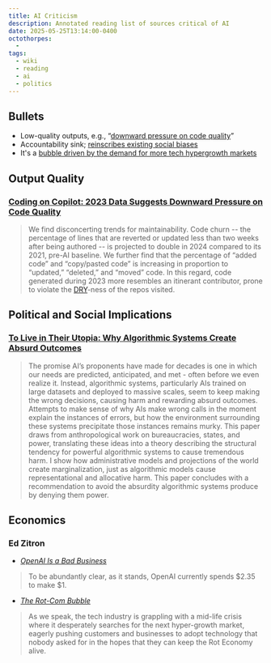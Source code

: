 ```yaml
---
title: AI Criticism
description: Annotated reading list of sources critical of AI
date: 2025-05-25T13:14:00-0400
octothorpes:
  - 
tags:
  - wiki
  - reading
  - ai
  - politics
---
```


## Bullets
- Low-quality outputs, e.g., “[downward pressure on code quality](#coding-on-copilot%3A-2023-data-suggests-downward-pressure-on-code-quality)”
- Accountability sink; [reinscribes existing social biases](#to-live-in-their-utopia%3A-why-algorithmic-systems-create-absurd-outcomes)
- It's a [bubble driven by the demand for more tech hypergrowth markets](#economics)

<!-- 
; currently dragging down the rest of tech, too
- Concentrates control over computation: models take a huge amount of computational power to train and run; inflates demand for cloud computing infrastructure
- Invisible labor: classification, labeling, RLHF
- At the top, driven by a desire to replace workers or have a bargaining chip to use against us
- Environmental impact: missed and stretched climate goals, reopening coal plants
- The model itself is a product built on stolen labor; not just about whether the output is similar to a human learning from other art -->

## Output Quality

### [Coding on Copilot: 2023 Data Suggests Downward Pressure on Code Quality](https://www.gitclear.com/coding_on_copilot_data_shows_ais_downward_pressure_on_code_quality)

> We find disconcerting trends for maintainability. Code churn -- the percentage of lines that are reverted or updated less than two weeks after being authored -- is projected to double in 2024 compared to its 2021, pre-AI baseline. We further find that the percentage of “added code” and “copy/pasted code” is increasing in proportion to “updated,” “deleted,” and “moved” code. In this regard, code generated during 2023 more resembles an itinerant contributor, prone to violate the [DRY](https://en.wikipedia.org/wiki/Don%27t_repeat_yourself)-ness of the repos visited.

## Political and Social Implications

### [To Live in Their Utopia: Why Algorithmic Systems Create Absurd Outcomes](https://ali-alkhatib.com/research#utopia)

> The promise AI’s proponents have made for decades is one in which our needs are predicted, anticipated, and met - often before we even realize it. Instead, algorithmic systems, particularly AIs trained on large datasets and deployed to massive scales, seem to keep making the wrong decisions, causing harm and rewarding absurd outcomes. Attempts to make sense of why AIs make wrong calls in the moment explain the instances of errors, but how the environment surrounding these systems precipitate those instances remains murky. This paper draws from anthropological work on bureaucracies, states, and power, translating these ideas into a theory describing the structural tendency for powerful algorithmic systems to cause tremendous harm. I show how administrative models and projections of the world create marginalization, just as algorithmic models cause representational and allocative harm. This paper concludes with a recommendation to avoid the absurdity algorithmic systems produce by denying them power.

## Economics

### Ed Zitron
- [*OpenAI Is a Bad Business*](https://www.wheresyoured.at/oai-business/)

> To be abundantly clear, as it stands, OpenAI currently spends $2.35 to make $1.

- [*The Rot-Com Bubble*](https://www.wheresyoured.at/rotcombubble/)

> As we speak, the tech industry is grappling with a mid-life crisis where it desperately searches for the next hyper-growth market, eagerly pushing customers and businesses to adopt technology that nobody asked for in the hopes that they can keep the Rot Economy alive.